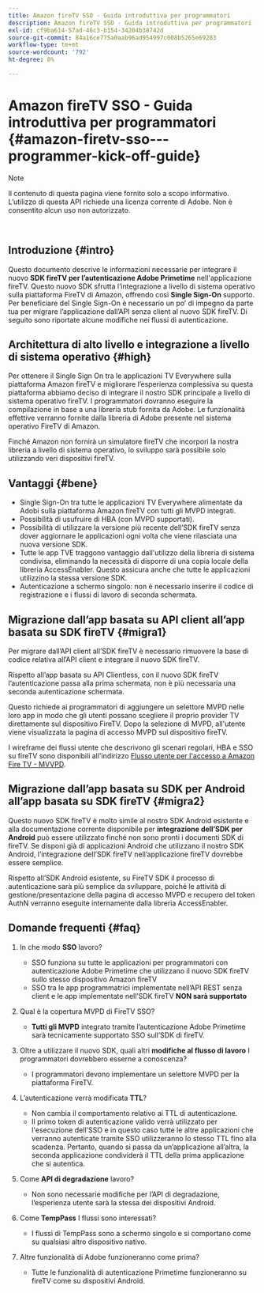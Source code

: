 ```yaml
---
title: Amazon fireTV SSO - Guida introduttiva per programmatori
description: Amazon fireTV SSO - Guida introduttiva per programmatori
exl-id: cf9ba614-57ad-46c3-b154-34204b38742d
source-git-commit: 84a16ce775a0aab96ad954997c008b5265e69283
workflow-type: tm+mt
source-wordcount: '792'
ht-degree: 0%

---
```


# Amazon fireTV SSO - Guida introduttiva per programmatori {#amazon-firetv-sso---programmer-kick-off-guide}

>[!NOTE]
>
>Il contenuto di questa pagina viene fornito solo a scopo informativo. L’utilizzo di questa API richiede una licenza corrente di Adobe. Non è consentito alcun uso non autorizzato.

</br>

## Introduzione {#intro}

Questo documento descrive le informazioni necessarie per integrare il nuovo **SDK fireTV per l’autenticazione Adobe Primetime** nell&#39;applicazione fireTV. Questo nuovo SDK sfrutta l’integrazione a livello di sistema operativo sulla piattaforma FireTV di Amazon, offrendo così **Single Sign-On** supporto. Per beneficiare del Single Sign-On è necessario un po’ di impegno da parte tua per migrare l’applicazione dall’API senza client al nuovo SDK fireTV. Di seguito sono riportate alcune modifiche nei flussi di autenticazione.

## Architettura di alto livello e integrazione a livello di sistema operativo {#high}

Per ottenere il Single Sign On tra le applicazioni TV Everywhere sulla piattaforma Amazon fireTV e migliorare l’esperienza complessiva su questa piattaforma abbiamo deciso di integrare il nostro SDK principale a livello di sistema operativo fireTV. I programmatori dovranno eseguire la compilazione in base a una libreria stub fornita da Adobe. Le funzionalità effettive verranno fornite dalla libreria di Adobe presente nel sistema operativo FireTV di Amazon.

Finché Amazon non fornirà un simulatore fireTV che incorpori la nostra libreria a livello di sistema operativo, lo sviluppo sarà possibile solo utilizzando veri dispositivi fireTV.

## Vantaggi {#bene}

* Single Sign-On tra tutte le applicazioni TV Everywhere alimentate da Adobi sulla piattaforma Amazon fireTV con tutti gli MVPD integrati.
* Possibilità di usufruire di HBA (con MVPD supportati).
* Possibilità di utilizzare la versione più recente dell’SDK fireTV senza dover aggiornare le applicazioni ogni volta che viene rilasciata una nuova versione SDK.
* Tutte le app TVE traggono vantaggio dall&#39;utilizzo della libreria di sistema condivisa, eliminando la necessità di disporre di una copia locale della libreria AccessEnabler. Questo assicura anche che tutte le applicazioni utilizzino la stessa versione SDK.
* Autenticazione a schermo singolo: non è necessario inserire il codice di registrazione e i flussi di lavoro di seconda schermata.

## Migrazione dall’app basata su API client all’app basata su SDK fireTV {#migra1}

Per migrare dall’API client all’SDK fireTV è necessario rimuovere la base di codice relativa all’API client e integrare il nuovo SDK fireTV.

Rispetto all’app basata su API Clientless, con il nuovo SDK fireTV l’autenticazione passa alla prima schermata, non è più necessaria una seconda autenticazione schermata.

Questo richiede ai programmatori di aggiungere un selettore MVPD nelle loro app in modo che gli utenti possano scegliere il proprio provider TV direttamente sul dispositivo FireTV. Dopo la selezione di MVPD, all&#39;utente viene visualizzata la pagina di accesso MVPD sul dispositivo fireTV.

I wireframe dei flussi utente che descrivono gli scenari regolari, HBA e SSO su fireTV sono disponibili all&#39;indirizzo [Flusso utente per l&#39;accesso a Amazon Fire TV - MVVPD](https://xd.adobe.com/view/9058288e-4b67-43a1-9d5b-5f76ede6c51e/).

## Migrazione dall’app basata su SDK per Android all’app basata su SDK fireTV {#migra2}

Questo nuovo SDK fireTV è molto simile al nostro SDK Android esistente e alla documentazione corrente disponibile per **integrazione dell’SDK per Android** <!--http://tve.helpdocsonline.com/android-technical-overview-->può essere utilizzato finché non sono pronti i documenti SDK di fireTV. Se disponi già di applicazioni Android che utilizzano il nostro SDK Android, l’integrazione dell’SDK fireTV nell’applicazione fireTV dovrebbe essere semplice.

Rispetto all’SDK Android esistente, su FireTV SDK il processo di autenticazione sarà più semplice da sviluppare, poiché le attività di gestione/presentazione della pagina di accesso MVPD e recupero del token AuthN verranno eseguite internamente dalla libreria AccessEnabler.

## Domande frequenti {#faq}

1. In che modo **SSO** lavoro?

   * SSO funziona su tutte le applicazioni per programmatori con autenticazione Adobe Primetime che utilizzano il nuovo SDK fireTV sullo stesso dispositivo Amazon fireTV
   * SSO tra le app programmatrici implementate nell’API REST senza client e le app implementate nell’SDK fireTV **NON sarà supportato**

1. Qual è la copertura MVPD di FireTV SSO?

   * **Tutti gli MVPD** integrato tramite l’autenticazione Adobe Primetime sarà tecnicamente supportato SSO sull’SDK di fireTV.

1. Oltre a utilizzare il nuovo SDK, quali altri **modifiche al flusso di lavoro** I programmatori dovrebbero esserne a conoscenza?

   * I programmatori devono implementare un selettore MVPD per la piattaforma FireTV.

1. L’autenticazione verrà modificata **TTL**?

   * Non cambia il comportamento relativo ai TTL di autenticazione.
   * Il primo token di autenticazione valido verrà utilizzato per l&#39;esecuzione dell&#39;SSO e in questo caso tutte le altre applicazioni che verranno autenticate tramite SSO utilizzeranno lo stesso TTL fino alla scadenza. Pertanto, quando si passa da un’applicazione all’altra, la seconda applicazione condividerà il TTL della prima applicazione che si autentica.

1. Come **API di degradazione** lavoro?

   * Non sono necessarie modifiche per l’API di degradazione, l’esperienza utente sarà la stessa dei dispositivi Android.

1. Come **TempPass** I flussi sono interessati?

   * I flussi di TempPass sono a schermo singolo e si comportano come su qualsiasi altro dispositivo nativo.

1. Altre funzionalità di Adobe funzioneranno come prima?

   * Tutte le funzionalità di autenticazione Primetime funzioneranno su fireTV come su dispositivi Android.
